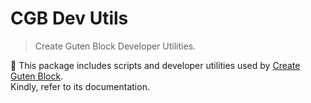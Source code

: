 # CGB Dev Utils

> Create Guten Block Developer Utilities.

🙌 This package includes scripts and developer utilities used by [Create Guten Block](https://github.com/ahmadawais/create-guten-block).<br> Kindly, refer to its documentation.
